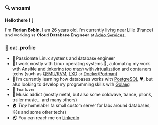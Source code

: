 ### :mag: whoami

**Hello there !** :raising_hand:

I'm **Florian Bobin**, I am 26 years old, I'm currently living near Lille (France) and working as **Cloud Database Engineer** at [Adeo Services](https://www.adeo.com/).

### :floppy_disk: cat .profile

* :construction_worker: Passionate Linux systems and database engineer
* :wrench: I work mostly with Linux operating systems :penguin:, automating my work with [Ansible](https://www.ansible.com/) and tinkering *too much* with virtualization and containers techs (such as [QEMU/KVM](https://www.redhat.com/en/topics/virtualization/what-is-KVM), [LXD](https://linuxcontainers.org/lxd/introduction/) or [Docker](https://www.docker.com/)/[Podman](https://podman.io/))
* :book: I’m currently learning how databases works with [PostgreSQL](https://www.postgresql.org/) :heart:, but also looking to develop my programming skills with [Golang](https://go.dev/) 
* :tea: Tea lover
* :musical_note: Music addict (mostly metal, but also some coldwave, trance, phonk, trailer music... and many others)
* :house: *Tiny* homelaber (a small custom server for labs around databases, K8s and some other techs)
* :mailbox_with_mail: You can reach me on [LinkedIn](https://www.linkedin.com/in/florian-bobin/)

<!--
**f-bn/f-bn** is a ✨ _special_ ✨ repository because its `README.md` (this file) appears on your GitHub profile.

Here are some ideas to get you started:

- 🔭 I’m currently working on ...
- 🌱 I’m currently learning ...
- 👯 I’m looking to collaborate on ...
- 🤔 I’m looking for help with ...
- 💬 Ask me about ...
- 📫 How to reach me: ...
- 😄 Pronouns: ...
- ⚡ Fun fact: ...
-->
